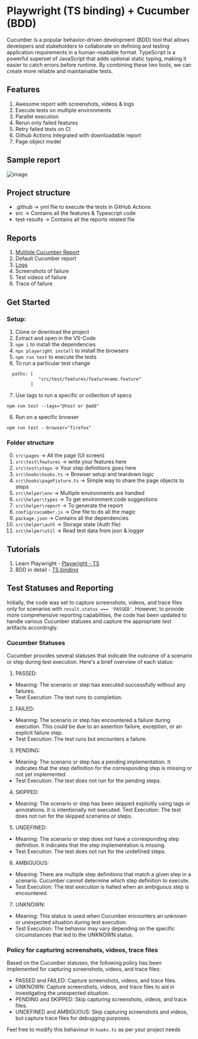 # Playwright (TS binding) + Cucumber (BDD)

Cucumber is a popular behavior-driven development (BDD) tool that allows developers and stakeholders to collaborate on defining and testing application requirements in a human-readable format. 
TypeScript is a powerful superset of JavaScript that adds optional static typing, making it easier to catch errors before runtime. By combining these two tools, we can create more reliable and maintainable tests.

## Features

1. Awesome report with screenshots, videos & logs
2. Execute tests on multiple environments 
3. Parallel execution
4. Rerun only failed features
5. Retry failed tests on CI
6. Github Actions integrated with downloadable report
7. Page object model

## Sample report
![image](https://github.com/ortoniKC/Playwright_Cucumber_TS/assets/58769833/da2d9f5a-85e7-4695-8ce2-3378b692afc4)


## Project structure

- .github -> yml file to execute the tests in GitHub Actions
- src -> Contains all the features & Typescript code
- test-results -> Contains all the reports related file

## Reports

1. [Mutilple Cucumber Report](https://github.com/WasiqB/multiple-cucumber-html-reporter)
2. Default Cucumber report
3. [Logs](https://www.npmjs.com/package/winston)
4. Screenshots of failure
5. Test videos of failure
6. Trace of failure

## Get Started

### Setup:

1. Clone or download the project
2. Extract and open in the VS-Code
3. `npm i` to install the dependencies
4. `npx playwright install` to install the browsers
5. `npm run test` to execute the tests
6. To run a particular test change  
```
  paths: [
            "src/test/features/featurename.feature"
         ] 
```
7. Use tags to run a specific or collection of specs
```
npm run test --tags="@test or @add"
```
8. Run on a specific browser
```
npm run test --browser="firefox"
```

### Folder structure
0. `src\pages` -> All the page (UI screen)
1. `src\test\features` -> write your features here
2. `src\test\steps` -> Your step definitions goes here
3. `src\hooks\hooks.ts` -> Browser setup and teardown logic
4. `src\hooks\pageFixture.ts` -> Simple way to share the page objects to steps
5. `src\helper\env` -> Multiple environments are handled
6. `src\helper\types` -> To get environment code suggestions
7. `src\helper\report` -> To generate the report
8. `config/cucumber.js` -> One file to do all the magic
9. `package.json` -> Contains all the dependencies
10. `src\helper\auth` -> Storage state (Auth file)
11. `src\helper\util` -> Read test data from json & logger

## Tutorials
1. Learn Playwright - [Playwright - TS](https://youtube.com/playlist?list=PL699Xf-_ilW7EyC6lMuU4jelKemmS6KgD)
2. BDD in detail - [TS binding](https://youtube.com/playlist?list=PL699Xf-_ilW6KgK-S1l9ynOnBGiZl2Bsk)

## Test Statuses and Reporting
Initially, the code was set to capture screenshots, videos, and trace files only for scenarios with `result.status === 'PASSED'`. However, to provide more comprehensive reporting capabilities, the code has been updated to handle various Cucumber statuses and capture the appropriate test artifacts accordingly.

### Cucumber Statuses
Cucumber provides several statuses that indicate the outcome of a scenario or step during test execution. Here's a brief overview of each status:

1. PASSED:
  - Meaning: The scenario or step has executed successfully without any failures.
  - Test Execution: The test runs to completion.
2. FAILED:
  - Meaning: The scenario or step has encountered a failure during execution. This could be due to an assertion failure, exception, or an explicit failure step.
  - Test Execution: The test runs but encounters a failure.
3. PENDING:
  - Meaning: The scenario or step has a pending implementation. It indicates that the step definition for the corresponding step is missing or not yet implemented.
  - Test Execution: The test does not run for the pending steps.
4. SKIPPED:
  - Meaning: The scenario or step has been skipped explicitly using tags or annotations. It is intentionally not executed.
  Test Execution: The test does not run for the skipped scenarios or steps.
5. UNDEFINED:
  - Meaning: The scenario or step does not have a corresponding step definition. It indicates that the step implementation is missing.
  - Test Execution: The test does not run for the undefined steps.
6. AMBIGUOUS:
  - Meaning: There are multiple step definitions that match a given step in a scenario. Cucumber cannot determine which step definition to execute.
  - Test Execution: The test execution is halted when an ambiguous step is encountered.
7. UNKNOWN:
  - Meaning: This status is used when Cucumber encounters an unknown or unexpected situation during test execution.
  - Test Execution: The behavior may vary depending on the specific circumstances that led to the UNKNOWN status.

### Policy for capturing screenshots, videos, trace files
Based on the Cucumber statuses, the following policy has been implemented for capturing screenshots, videos, and trace files:

- PASSED and FAILED: Capture screenshots, videos, and trace files.
- UNKNOWN: Capture screenshots, videos, and trace files to aid in investigating the unexpected situation.
- PENDING and SKIPPED: Skip capturing screenshots, videos, and trace files.
- UNDEFINED and AMBIGUOUS: Skip capturing screenshots and videos, but capture trace files for debugging purposes.


Feel free to modify this behaviour in `hooks.ts` as per your project needs